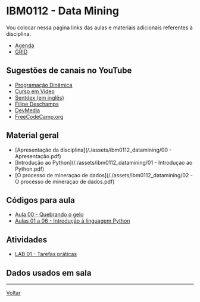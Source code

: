 # IBM0112 - Data Mining

Vou colocar nessa página links das aulas e materiais adicionais referentes à disciplina.

* [Agenda](agenda.md)
* [GRID](grid.md)

## Sugestões de canais no YouTube
* [Programação Dinâmica](https://www.youtube.com/c/ProgramacaoDinamica/)
* [Curso em Vídeo](https://www.youtube.com/c/CursoemVideo/)
* [Sentdex (em inglês)](https://www.youtube.com/c/sentdex)
* [Filipe Deschamps](https://www.youtube.com/c/FilipeDeschamps)
* [DevMedia](https://www.youtube.com/c/DevmediaBrasil)
* [FreeCodeCamp.org](https://www.youtube.com/c/freeCodeCamp)

## Material geral

* [Apresentação da disciplina](/./assets/ibm0112_datamining/00 - Apresentação.pdf)
* [Introdução ao Python](/./assets/ibm0112_datamining/01 - Introduçao ao Python.pdf)
* [O processo de mineraçao de dados](/./assets/ibm0112_datamining/02 - O processo de mineraçao de dados.pdf)

## Códigos para aula

* [Aula 00 - Quebrando o gelo](https://colab.research.google.com/drive/1vQoxrbuPdCDfmjf7-RkxWLz1Lvh7_Rpy?usp=sharing)
* [Aulas 01 a 06 - Introdução à linguagem Python](https://colab.research.google.com/drive/17ezIoN4F93loBHCAuxuZeDTpH3TDcpWl?usp=sharing)
<!-- * [LAB 01 - Tarefas práticas](https://colab.research.google.com/drive/1cTJbReUXSBaQxcYHJ1XLDR0yM95M0cRX?usp=sharing) -->

## Atividades

* [LAB 01 - Tarefas práticas](https://colab.research.google.com/drive/1cTJbReUXSBaQxcYHJ1XLDR0yM95M0cRX?usp=sharing)
<!-- * [LAB 01 - Tarefas práticas (proposta de soluções)]() -->

## Dados usados em sala


---

[Voltar](https://cassiusf.github.io/)
